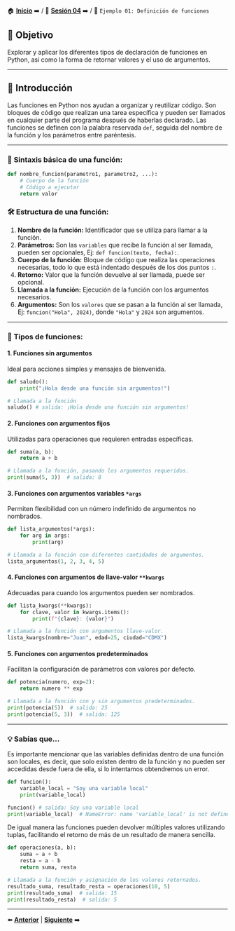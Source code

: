 🏠 [**Inicio**](../../Readme.md) ➡️ / 📖 [**Sesión 04**](../Readme.md) ➡️ / 📝 `Ejemplo 01: Definición de funciones`

## 🎯 Objetivo

Explorar y aplicar los diferentes tipos de declaración de funciones en Python, así como la forma de retornar valores y el uso de argumentos.

---

## 🚀 Introducción

Las funciones en Python nos ayudan a organizar y reutilizar código. Son bloques de código que realizan una tarea específica y pueden ser llamados en cualquier parte del programa después de haberlas declarado. Las funciones se definen con la palabra reservada `def`, seguida del nombre de la función y los parámetros entre paréntesis. 

---

### 🔦 **Sintaxis básica de una función:**

```python
def nombre_funcion(parametro1, parametro2, ...):
    # Cuerpo de la función
    # Código a ejecutar
    return valor
```

### 🛠️ **Estructura de una función:**

1. **Nombre de la función:** Identificador que se utiliza para llamar a la función.
2. **Parámetros:** Son las `variables` que recibe la función al ser llamada, pueden ser opcionales, Ej: `def funcion(texto, fecha):`.
3. **Cuerpo de la función:** Bloque de código que realiza las operaciones necesarias, todo lo que está indentado después de los dos puntos `:`.
4. **Retorno:** Valor que la función devuelve al ser llamada, puede ser opcional.
5. **Llamada a la función:** Ejecución de la función con los argumentos necesarios.
6. **Argumentos:** Son los `valores` que se pasan a la función al ser llamada, Ej: `funcion("Hola", 2024)`, donde `"Hola"` y `2024` son argumentos.

---

### 🔦 **Tipos de funciones:**

#### 1. Funciones sin argumentos
Ideal para acciones simples y mensajes de bienvenida.

```python
def saludo():
    print("¡Hola desde una función sin argumentos!")

# Llamada a la función
saludo() # salida: ¡Hola desde una función sin argumentos!
```

#### 2. Funciones con argumentos fijos
Utilizadas para operaciones que requieren entradas específicas.

```python
def suma(a, b):
    return a + b

# Llamada a la función, pasando los argumentos requeridos.
print(suma(5, 3))  # salida: 8
```

#### 3. Funciones con argumentos variables `*args`
Permiten flexibilidad con un número indefinido de argumentos no nombrados.

```python
def lista_argumentos(*args):
    for arg in args:
        print(arg)

# Llamada a la función con diferentes cantidades de argumentos.
lista_argumentos(1, 2, 3, 4, 5)
```

#### 4. Funciones con argumentos de llave-valor `**kwargs`
Adecuadas para cuando los argumentos pueden ser nombrados.

```python
def lista_kwargs(**kwargs):
    for clave, valor in kwargs.items():
        print(f"{clave}: {valor}")

# Llamada a la función con argumentos llave-valor.
lista_kwargs(nombre="Juan", edad=25, ciudad="CDMX")
```

#### 5. Funciones con argumentos predeterminados
Facilitan la configuración de parámetros con valores por defecto.

```python
def potencia(numero, exp=2):
    return numero ** exp

# Llamada a la función con y sin argumentos predeterminados.
print(potencia(5))  # salida: 25
print(potencia(5, 3))  # salida: 125
```

---

### 💡 **Sabías que...**

Es importante mencionar que las variables definidas dentro de una función son locales, es decir, que solo existen dentro de la función y no pueden ser accedidas desde fuera de ella, si lo intentamos obtendremos un error.

```python
def funcion():
    variable_local = "Soy una variable local"
    print(variable_local)

funcion() # salida: Soy una variable local
print(variable_local)  # NameError: name 'variable_local' is not defined
```

De igual manera las funciones pueden devolver múltiples valores utilizando tuplas, facilitando el retorno de más de un resultado de manera sencilla.
    
```python
def operaciones(a, b):
    suma = a + b
    resta = a - b
    return suma, resta

# Llamada a la función y asignación de los valores retornados.
resultado_suma, resultado_resta = operaciones(10, 5)
print(resultado_suma)  # salida: 15
print(resultado_resta)  # salida: 5
```

---

⬅️ [**Anterior**](../Readme.md) | [**Siguiente**](../Ejemplo-02/Readme.md) ➡️